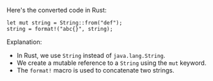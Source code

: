 Here's the converted code in Rust:
```
let mut string = String::from("def");
string = format!("abc{}", string);
```
Explanation:
- In Rust, we use `String` instead of `java.lang.String`.
- We create a mutable reference to a `String` using the `mut` keyword.
- The `format!` macro is used to concatenate two strings.

